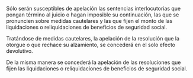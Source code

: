 Sólo serán susceptibles de apelación las sentencias interlocutorias que pongan término al juicio o hagan imposible su continuación, las que se pronuncien sobre medidas cautelares y las que fijen el monto de las liquidaciones o reliquidaciones de beneficios de seguridad social.

Tratándose de medidas cautelares, la apelación de la resolución que la otorgue o que rechace su alzamiento, se concederá en el solo efecto devolutivo.

De la misma manera se concederá la apelación de las resoluciones que fijen las liquidaciones o reliquidaciones de beneficios de seguridad social.